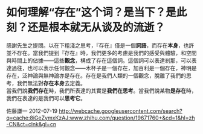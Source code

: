 # 如何理解“存在”这个词？是当下？是此刻？还是根本就无从谈及的流逝？

<div class="fixed-summary zm-editable-content clearfix">感謝先生之提問。以在下粗淺之思考，『存在』僅是一個<b>詞語</b>，而存在<b>本身</b>，也許並不存在。當我們提到『存在』時，我們更多的考慮是我們的感受與體驗，和空間與時間上的佔據——這些<b>觀念</b>，構成了存在這個詞。這個詞可以表達剎那，可以表達過往，也可以表示任何觀念——木杯子是一個存在，加百利是一個存在，神明是存在，泛神論與無神論亦是存在。存在是我們人類的一個觀念，脫離了我們的思考，我們無法對<b>存在本身</b>去定義。<br>當我們說<b>我們存在</b>時，我們所表達的其實是<b>我們在思考</b>。當我們說某物<b>是存在</b>時，我們在表達的是我們可以<b>思考它</b>。


</div>

佐藤謙一 2012-07-19 http://webcache.googleusercontent.com/search?q=cache:8iGeZymxKzAJ:www.zhihu.com/question/19671760+&cd=1&hl=zh-CN&ct=clnk&gl=cn